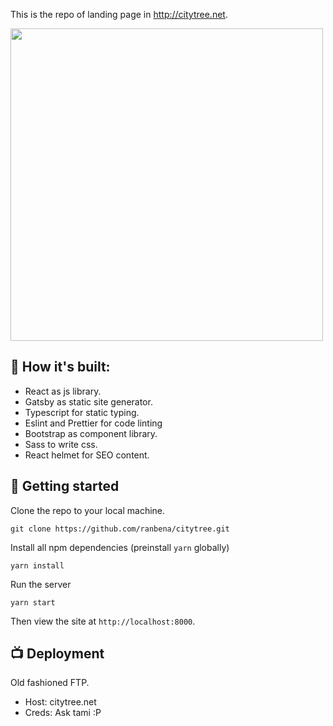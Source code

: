 This is the repo of landing page in http://citytree.net.

<img src="https://github.com/ranbena/citytree/blob/master/preview.jpg" width="500" />

## 🔧 How it's built:
* React as js library.
* Gatsby as static site generator.
* Typescript for static typing.
* Eslint and Prettier for code linting
* Bootstrap as component library.
* Sass to write css.
* React helmet for SEO content.

## 🚀 Getting started

Clone the repo to your local machine.

```
git clone https://github.com/ranbena/citytree.git
```

Install all npm dependencies (preinstall `yarn` globally)

```
yarn install
```
Run the server
```
yarn start
```
Then view the site at `http://localhost:8000`.

## 📺 Deployment

Old fashioned FTP.
* Host: citytree.net
* Creds: Ask tami :P
